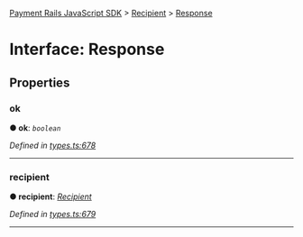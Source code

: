 [Payment Rails JavaScript SDK](../README.md) > [Recipient](../classes/recipient.md) > [Response](../interfaces/recipient.response.md)



# Interface: Response


## Properties
<a id="ok"></a>

###  ok

**●  ok**:  *`boolean`* 

*Defined in [types.ts:678](https://github.com/PaymentRails/javascript-sdk/blob/d7f3cdf/lib/types.ts#L678)*





___

<a id="recipient"></a>

###  recipient

**●  recipient**:  *[Recipient](recipient.recipient-1.md)* 

*Defined in [types.ts:679](https://github.com/PaymentRails/javascript-sdk/blob/d7f3cdf/lib/types.ts#L679)*





___


